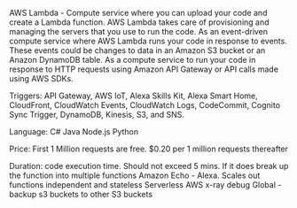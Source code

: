 AWS Lambda - Compute service where you can upload your code and create a Lambda function. AWS Lambda takes care of provisioning and managing the servers that you use to run the code.
   As an event-driven compute service where AWS Lambda runs your code in response to events.  These events could be changes to data in an Amazon S3 bucket or an Anazon DynamoDB table.
   As a compute service to run your code in response to HTTP requests using Amazon API Gateway or API calls made using AWS SDKs.

Triggers:
API Gateway, AWS IoT, Alexa Skills Kit, Alexa Smart Home, CloudFront, CloudWatch Events, CloudWatch Logs, CodeCommit, Cognito Sync Trigger, DynamoDB, Kinesis, S3, and SNS.

Language:
C#
Java
Node.js
Python

Price:
First 1 Million requests are free. $0.20 per 1 million requests thereafter

Duration: code execution time.  Should not exceed 5 mins.  If it does break up the function into multiple functions
Amazon Echo - Alexa.
Scales out
functions independent and stateless
Serverless
AWS x-ray debug
Global - backup s3 buckets to other S3 buckets
